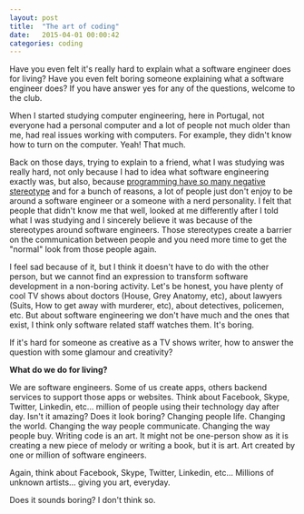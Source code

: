 ```yaml
---
layout: post
title:  "The art of coding"
date:   2015-04-01 00:00:42
categories: coding
---
```

Have you even felt it's really hard to explain what a software engineer does for living? Have you even felt boring someone explaining what a software engineer does? If you have answer yes for any of the questions, welcome to the club.

When I started studying computer engineering, here in Portugal, not everyone had a personal computer and a lot of people not much older than me, had real issues working with computers. For example, they didn't know how to turn on the computer. Yeah! That much.

Back on those days, trying to explain to a friend, what I was studying was really hard, not only because I had to idea what software engineering exactly was, but also, because [programming have so many negative stereotype][1] and for a bunch of reasons, a lot of people just don't enjoy to be around a software engineer or a someone with a nerd personality. I felt that people that didn't know me that well, looked at me differently after I told what I was studying and I sincerely believe it was because of the stereotypes around software engineers. Those stereotypes create a barrier on the communication between people and you need more time to get the "normal" look from those people again.

I feel sad because of it, but I think it doesn't have to do with the other person, but we cannot find an expression to transform software development in a non-boring activity. Let's be honest, you have plenty of cool TV shows about doctors (House, Grey Anatomy, etc), about lawyers (Suits, How to get away with murderer, etc), about detectives, policemen, etc. But about software engineering we don't have much and the ones that exist, I think only software related staff watches them. It's boring.

If it's hard for someone as creative as a TV shows writer, how to answer the question with some glamour and creativity?

<b>What do we do for living?</b>

We are software engineers. Some of us create apps, others backend services to support those apps or websites. Think about Facebook, Skype, Twitter, Linkedin, etc... million of people using their technology day after day. Isn't it amazing? Does it look boring? Changing people life. Changing the world. Changing the way people communicate. Changing the way people buy. Writing code is an art. It might not be one-person show as it is creating a new piece of melody or writing a book, but it is art. Art created by one or million of software engineers.

Again, think about Facebook, Skype, Twitter, Linkedin, etc... Millions of unknown artists... giving you art, everyday.

Does it sounds boring? I don't think so.

[1]:https://www.reddit.com/r/AskMen/comments/1wxzkx/why_does_programming_have_so_many_negative/
